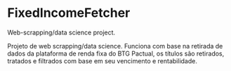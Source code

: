 # FixedIncomeFetcher
Web-scrapping/data science project.

Projeto de web scrapping/data science.
Funciona com base na retirada de dados da plataforma de renda fixa do BTG Pactual, os títulos são retirados, tratados e filtrados com base em seu vencimento e rentabilidade.
